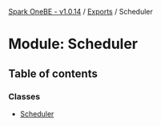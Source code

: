 [Spark OneBE - v1.0.14](../README.md) / [Exports](../modules.md) / Scheduler

# Module: Scheduler

## Table of contents

### Classes

- [Scheduler](../classes/Scheduler.Scheduler-1.md)
